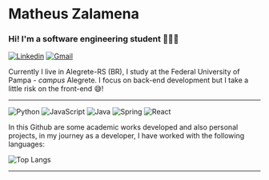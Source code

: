 # Matheus Zalamena 
### Hi! I'm a software engineering student 👨🏽‍🎓

[![Linkedin](https://img.shields.io/badge/-LINKEDIN-blue?style=for-the-badge&logo=Linkedin&logoColor=white)](https://www.linkedin.com/in/matheus-zalamena)
[![Gmail](https://img.shields.io/badge/-GMAIL-c14438?style=for-the-badge&logo=Gmail&logoColor=white)](matheus.zzalamena@gmail.com)

Currently I live in Alegrete-RS (BR), I study at the Federal University of Pampa - *campus* Alegrete.
I focus on back-end development but I take a little risk on the front-end 😅!

***
![Python](https://img.shields.io/badge/Python-14354C?style=for-the-badge&logo=python&logoColor=white)
![JavaScript](https://img.shields.io/badge/JavaScript-F7DF1E?style=for-the-badge&logo=javascript&logoColor=black)
![Java](https://img.shields.io/badge/Java-ED8B00?style=for-the-badge&logo=java&logoColor=white)
![Spring](https://img.shields.io/badge/Spring-6DB33F?style=for-the-badge&logo=spring&logoColor=white)
![React](https://img.shields.io/badge/React-20232A?style=for-the-badge&logo=react&logoColor=61DAFB)
 
In this Github are some academic works developed and also personal projects, in my journey as a developer, I have worked with the following languages:

![Top Langs](https://github-readme-stats.vercel.app/api/top-langs/?username=Matheuszl&layout=compact&theme=chartreuse-dark)

***
